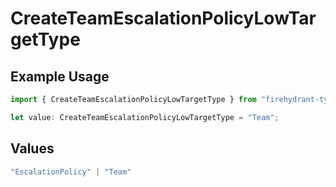 # CreateTeamEscalationPolicyLowTargetType

## Example Usage

```typescript
import { CreateTeamEscalationPolicyLowTargetType } from "firehydrant-typescript-sdk/models/components";

let value: CreateTeamEscalationPolicyLowTargetType = "Team";
```

## Values

```typescript
"EscalationPolicy" | "Team"
```